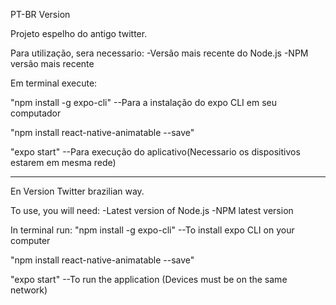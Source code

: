 PT-BR Version

Projeto espelho do antigo twitter.

Para utilização, sera necessario:
-Versão mais recente do Node.js
-NPM versão mais recente

Em terminal execute:

"npm install -g expo-cli" --Para a instalação do expo CLI em seu computador

"npm install react-native-animatable --save"

"expo start" --Para execução do aplicativo(Necessario os dispositivos estarem em mesma rede)

--------------------------------------------------------------------------------------------------------------------------------------------------
En Version
Twitter brazilian way.

To use, you will need:
-Latest version of Node.js
-NPM latest version

In terminal run:
"npm install -g expo-cli" --To install expo CLI on your computer

"npm install react-native-animatable --save"

"expo start" --To run the application (Devices must be on the same network)
